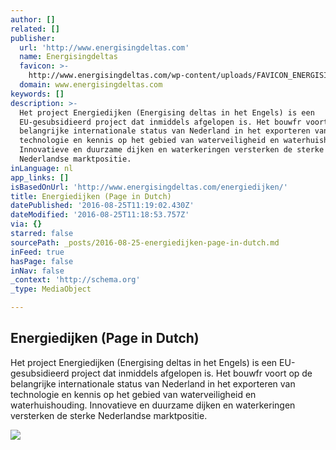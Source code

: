 ```yaml
---
author: []
related: []
publisher:
  url: 'http://www.energisingdeltas.com'
  name: Energisingdeltas
  favicon: >-
    http://www.energisingdeltas.com/wp-content/uploads/FAVICON_ENERGISINGDELTAS.ico
  domain: www.energisingdeltas.com
keywords: []
description: >-
  Het project Energiedijken (Energising deltas in het Engels) is een
  EU-gesubsidieerd project dat inmiddels afgelopen is. Het bouwfr voort op de
  belangrijke internationale status van Nederland in het exporteren van
  technologie en kennis op het gebied van waterveiligheid en waterhuishouding.
  Innovatieve en duurzame dijken en waterkeringen versterken de sterke
  Nederlandse marktpositie.
inLanguage: nl
app_links: []
isBasedOnUrl: 'http://www.energisingdeltas.com/energiedijken/'
title: Energiedijken (Page in Dutch)
datePublished: '2016-08-25T11:19:02.430Z'
dateModified: '2016-08-25T11:18:53.757Z'
via: {}
starred: false
sourcePath: _posts/2016-08-25-energiedijken-page-in-dutch.md
inFeed: true
hasPage: false
inNav: false
_context: 'http://schema.org'
_type: MediaObject

---
```

<article style=""><h1>Energiedijken (Page in Dutch)</h1><p>Het project Energiedijken (Energising deltas in het Engels) is een EU-gesubsidieerd project dat inmiddels afgelopen is. Het bouwfr voort op de belangrijke internationale status van Nederland in het exporteren van technologie en kennis op het gebied van waterveiligheid en waterhuishouding. Innovatieve en duurzame dijken en waterkeringen versterken de sterke Nederlandse marktpositie.</p><img src="http://www.energisingdeltas.com/wp-content/uploads/Foto4_EnergisingDeltas.jpg" /></article>